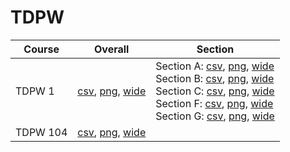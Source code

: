 # TDPW

| Course | Overall | Section |
| ------ | ------- | ------- |
| TDPW 1 | [csv](https://github.com/UCSD-Historical-Enrollment-Data/2023Fall/blob/main/overall/TDPW%201.csv), [png](https://raw.githubusercontent.com/UCSD-Historical-Enrollment-Data/2023Fall/main/plot_overall/TDPW%201.png), [wide](https://raw.githubusercontent.com/UCSD-Historical-Enrollment-Data/2023Fall/main/plot_overall_wide/TDPW%201.png) | Section A: [csv](https://github.com/UCSD-Historical-Enrollment-Data/2023Fall/blob/main/section/TDPW%201_A.csv), [png](https://raw.githubusercontent.com/UCSD-Historical-Enrollment-Data/2023Fall/main/plot_section/TDPW%201_A.png), [wide](https://raw.githubusercontent.com/UCSD-Historical-Enrollment-Data/2023Fall/main/plot_section_wide/TDPW%201_A.png)<br>Section B: [csv](https://github.com/UCSD-Historical-Enrollment-Data/2023Fall/blob/main/section/TDPW%201_B.csv), [png](https://raw.githubusercontent.com/UCSD-Historical-Enrollment-Data/2023Fall/main/plot_section/TDPW%201_B.png), [wide](https://raw.githubusercontent.com/UCSD-Historical-Enrollment-Data/2023Fall/main/plot_section_wide/TDPW%201_B.png)<br>Section C: [csv](https://github.com/UCSD-Historical-Enrollment-Data/2023Fall/blob/main/section/TDPW%201_C.csv), [png](https://raw.githubusercontent.com/UCSD-Historical-Enrollment-Data/2023Fall/main/plot_section/TDPW%201_C.png), [wide](https://raw.githubusercontent.com/UCSD-Historical-Enrollment-Data/2023Fall/main/plot_section_wide/TDPW%201_C.png)<br>Section F: [csv](https://github.com/UCSD-Historical-Enrollment-Data/2023Fall/blob/main/section/TDPW%201_F.csv), [png](https://raw.githubusercontent.com/UCSD-Historical-Enrollment-Data/2023Fall/main/plot_section/TDPW%201_F.png), [wide](https://raw.githubusercontent.com/UCSD-Historical-Enrollment-Data/2023Fall/main/plot_section_wide/TDPW%201_F.png)<br>Section G: [csv](https://github.com/UCSD-Historical-Enrollment-Data/2023Fall/blob/main/section/TDPW%201_G.csv), [png](https://raw.githubusercontent.com/UCSD-Historical-Enrollment-Data/2023Fall/main/plot_section/TDPW%201_G.png), [wide](https://raw.githubusercontent.com/UCSD-Historical-Enrollment-Data/2023Fall/main/plot_section_wide/TDPW%201_G.png) |
| TDPW 104 | [csv](https://github.com/UCSD-Historical-Enrollment-Data/2023Fall/blob/main/overall/TDPW%20104.csv), [png](https://raw.githubusercontent.com/UCSD-Historical-Enrollment-Data/2023Fall/main/plot_overall/TDPW%20104.png), [wide](https://raw.githubusercontent.com/UCSD-Historical-Enrollment-Data/2023Fall/main/plot_overall_wide/TDPW%20104.png) |  |
